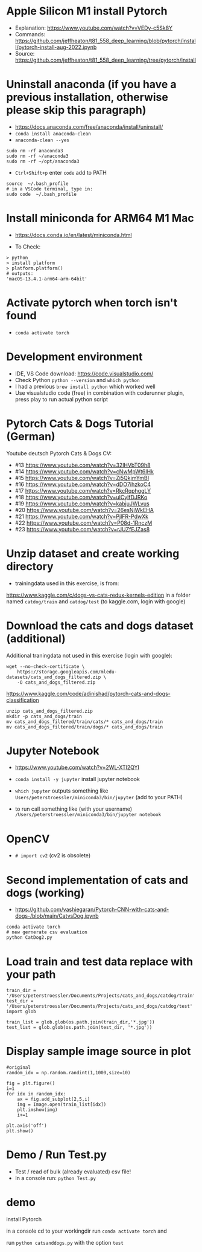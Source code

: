 # Apple Silicon M1 install Pytorch

- Explanation: https://www.youtube.com/watch?v=VEDy-c5Sk8Y
- Commands: https://github.com/jeffheaton/t81_558_deep_learning/blob/pytorch/install/pytorch-install-aug-2022.ipynb
- Source: https://github.com/jeffheaton/t81_558_deep_learning/tree/pytorch/install

# Uninstall anaconda (if you have a previous installation, otherwise please skip this paragraph)

- https://docs.anaconda.com/free/anaconda/install/uninstall/
- `conda install anaconda-clean`
- `anaconda-clean --yes`
``` 
sudo rm -rf anaconda3
sudo rm -rf ~/anaconda3
sudo rm -rf ~/opt/anaconda3

```

- `Ctrl+Shift+p` enter `code` add to PATH
```
source  ~/.bash_profile
# in a VSCode terminal, type in:
sudo code  ~/.bash_profile  
```

# Install miniconda for ARM64 M1 Mac

- https://docs.conda.io/en/latest/miniconda.html

- To Check:
```
> python
> install platform
> platform.platform()
# outputs:
'macOS-13.4.1-arm64-arm-64bit'
```

# Activate pytorch when torch isn't found
 
 - `conda activate torch`

# Development environment

- IDE, VS Code download: https://code.visualstudio.com/
- Check Python `python --version` and `which python`
- I had a previous  `brew install python` which worked well
- Use visualstudio code (free) in combination with coderunner plugin, press play to run actual python script

# Pytorch Cats & Dogs Tutorial (German)

Youtube deutsch Pytorch Cats & Dogs CV:

- #13 https://www.youtube.com/watch?v=32lHVbT09h8
- #14 https://www.youtube.com/watch?v=cNwMpWt6IHk
- #15 https://www.youtube.com/watch?v=Zj5QkjmYmBI
- #16 https://www.youtube.com/watch?v=dDO7ihzkoC4
- #17 https://www.youtube.com/watch?v=RkcRqphggLY
- #18 https://www.youtube.com/watch?v=ulCylfDJRKo
- #19 https://www.youtube.com/watch?v=kabjuJWLvus
- #20 https://www.youtube.com/watch?v=26esNjWkEHA
- #21 https://www.youtube.com/watch?v=PjlFR-PdwXk
- #22 https://www.youtube.com/watch?v=P08d-1RnczM
- #23 https://www.youtube.com/watch?v=rJUZfEJZas8

# Unzip dataset and create working directory

- trainingdata used in this exercise, is from: 

https://www.kaggle.com/c/dogs-vs-cats-redux-kernels-edition
in a folder named `catdog/train` and `catdog/test`
(to kaggle.com, login with google)

# Download the cats and dogs dataset (additional)

Additional traningdata not used in this exercise (login with google):
````
wget --no-check-certificate \
    https://storage.googleapis.com/mledu-datasets/cats_and_dogs_filtered.zip \
    -O cats_and_dogs_filtered.zip
````



https://www.kaggle.com/code/adinishad/pytorch-cats-and-dogs-classification
````
unzip cats_and_dogs_filtered.zip
mkdir -p cats_and_dogs/train
mv cats_and_dogs_filtered/train/cats/* cats_and_dogs/train
mv cats_and_dogs_filtered/train/dogs/* cats_and_dogs/train
`````

# Jupyter Notebook

- https://www.youtube.com/watch?v=2WL-XTl2QYI

- `conda install -y jupyter` install jupyter notebook
- `which jupyter` outputs something like `Users/peterstroessler/miniconda3/bin/jupyter` (add to your PATH)
- to run call something like (with your username) `/Users/peterstroessler/miniconda3/bin/jupyter notebook`


# OpenCV

- `# import cv2` (cv2 is obsolete)


# Second implementation of cats and dogs (working)

- https://github.com/vashiegaran/Pytorch-CNN-with-cats-and-dogs-/blob/main/CatvsDog.ipynb

```
conda activate torch
# new gernerate csv evaluation
python CatDog2.py 
```

# Load train and test data replace with your path
```
train_dir = '/Users/peterstroessler/Documents/Projects/cats_and_dogs/catdog/train'
test_dir = '/Users/peterstroessler/Documents/Projects/cats_and_dogs/catdog/test'
import glob

train_list = glob.glob(os.path.join(train_dir,'*.jpg'))
test_list = glob.glob(os.path.join(test_dir, '*.jpg'))
```

# Display sample image source in plot

```
#original
random_idx = np.random.randint(1,1000,size=10)

fig = plt.figure()
i=1
for idx in random_idx:
    ax = fig.add_subplot(2,5,i)
    img = Image.open(train_list[idx])
    plt.imshow(img)
    i+=1

plt.axis('off')
plt.show()
```

# Demo / Run Test.py
- Test / read of bulk (already evaluated) csv file!
- In a console run: `python Test.py`

# demo
install Pytorch

in a console cd to your workingdir
run `conda activate torch`
and

run `python catsanddogs.py` with the option `test`
